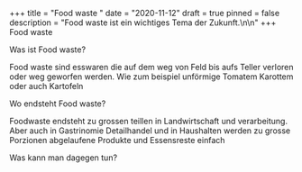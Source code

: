 +++
title = "Food waste "
date = "2020-11-12"
draft = true
pinned = false
description = "Food waste ist ein wichtiges Tema der Zukunft.\n\n"
+++
Food waste

Was ist Food waste?

Food waste sind esswaren die auf dem weg von Feld bis aufs Teller verloren oder weg  geworfen werden. Wie zum beispiel unförmige Tomatem Karottem oder auch Kartofeln

Wo endsteht Food waste?

Foodwaste endsteht zu grossen teillen in Landwirtschaft und verarbeitung. Aber auch  in Gastrinomie Detailhandel und in Haushalten werden zu grosse Porzionen abgelaufene Produkte und Essensreste einfach 

Was kann man dagegen tun?